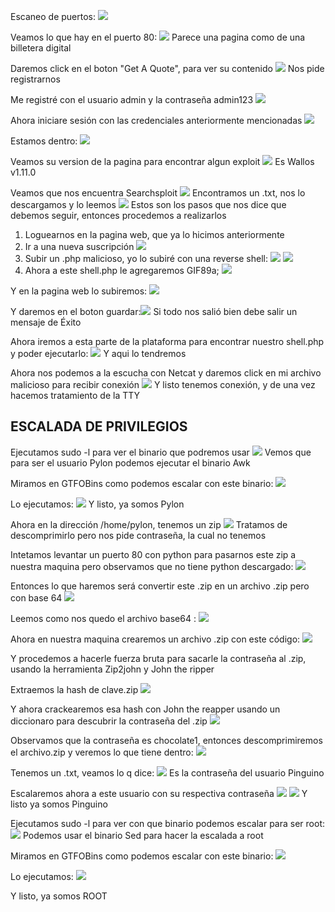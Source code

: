 Escaneo de puertos:
![](../../../Images/Pasted%20image%2020240716084029.png)

Veamos lo que hay en el puerto 80:
![](../../../Images/Pasted%20image%2020240716084110.png)
Parece una pagina como de una billetera digital

Daremos click en el boton "Get A Quote", para ver su contenido 
![](../../../Images/Pasted%20image%2020240716084439.png)
Nos pide registrarnos

Me registré con el usuario admin y la contraseña admin123
![](../../../Images/Pasted%20image%2020240716084524.png)

Ahora iniciare sesión con las credenciales anteriormente mencionadas
![](../../../Images/Pasted%20image%2020240716084602.png)

Estamos dentro:
![](../../../Images/Pasted%20image%2020240716084624.png)

Veamos su version de la pagina para encontrar algun exploit
![](../../../Images/Pasted%20image%2020240716084852.png)
Es Wallos v1.11.0

Veamos que nos encuentra Searchsploit 
![](../../../Images/Pasted%20image%2020240716084959.png)
Encontramos un .txt, nos lo descargamos y lo leemos
![](../../../Images/Pasted%20image%2020240716085048.png)
Estos son los pasos que nos dice que debemos seguir, entonces procedemos a realizarlos

1. Loguearnos en la pagina web, que ya lo hicimos anteriormente
2. Ir a una nueva suscripción
![](../../../Images/Pasted%20image%2020240716085209.png)
3. Subir un .php malicioso, yo lo subiré con una reverse shell:
![](../../../Images/Pasted%20image%2020240716085352.png)
![](../../../Images/Pasted%20image%2020240716085314.png)
4. Ahora a este shell.php le agregaremos GIF89a;
![](../../../Images/Pasted%20image%2020240716123233.png)

Y en la pagina web lo subiremos:
![](../../../Images/Pasted%20image%2020240716123350.png)

Y daremos en el boton guardar:![](../../../Images/Pasted%20image%2020240716123413.png)
Si todo nos salió bien debe salir un mensaje de Éxito

Ahora iremos a esta parte de la plataforma para encontrar nuestro shell.php y poder ejecutarlo:
![](../../../Images/Pasted%20image%2020240716123538.png)
Y aqui lo tendremos 

Ahora nos podemos a la escucha con Netcat y daremos click en mi archivo malicioso para recibir conexión
![](../../../Images/Pasted%20image%2020240716124241.png)
Y listo tenemos conexión, y de una vez hacemos tratamiento de la TTY

## ESCALADA DE PRIVILEGIOS

Ejecutamos sudo -l para ver el binario que podremos usar 
![](../../../Images/Pasted%20image%2020240716124357.png)
Vemos que para ser el usuario Pylon podemos ejecutar el binario Awk

Miramos en GTFOBins como podemos escalar con este binario:
![](../../../Images/Pasted%20image%2020240716124550.png)

Lo ejecutamos:
![](../../../Images/Pasted%20image%2020240716124618.png)
Y listo, ya somos Pylon

Ahora en la dirección /home/pylon, tenemos un zip
![](../../../Images/Pasted%20image%2020240716124702.png)
Tratamos de descomprimirlo pero nos pide contraseña, la cual no tenemos

Intetamos levantar un puerto 80 con python para pasarnos este zip a nuestra maquina pero observamos que no tiene python descargado:
![](../../../Images/Pasted%20image%2020240716124804.png)

Entonces lo que haremos será convertir este .zip en un archivo .zip pero con base 64
![](../../../Images/Pasted%20image%2020240716124837.png)

Leemos como nos quedo el archivo base64 :
![](../../../Images/Pasted%20image%2020240716124912.png)

Ahora en nuestra maquina crearemos un archivo .zip con este código:
![](../../../Images/Pasted%20image%2020240716125048.png)

Y procedemos a hacerle fuerza bruta para sacarle la contraseña al .zip, usando la herramienta Zip2john y John the ripper

Extraemos la hash de clave.zip
![](../../../Images/Pasted%20image%2020240716125541.png)

Y ahora crackearemos esa hash con John the reapper usando un diccionaro para descubrir la contraseña del .zip
![](../../../Images/Pasted%20image%2020240716125622.png)

Observamos que la contraseña es chocolate1, entonces descomprimiremos el archivo.zip y veremos lo que tiene dentro:
![](../../../Images/Pasted%20image%2020240716125710.png)

Tenemos un .txt, veamos lo q dice:
![](../../../Images/Pasted%20image%2020240716125732.png)
Es la contraseña del usuario Pinguino

Escalaremos ahora a este usuario con su respectiva contraseña
![](../../../Images/Pasted%20image%2020240716125826.png)
![](../../../Images/Pasted%20image%2020240716125903.png)
Y listo ya somos Pinguino

Ejecutamos sudo -l para ver con que binario podemos escalar para ser root:
![](../../../Images/Pasted%20image%2020240716125941.png)
Podemos usar el binario Sed para hacer la escalada a root

Miramos en GTFOBins como podemos escalar con este binario:
![](../../../Images/Pasted%20image%2020240716130039.png)

Lo ejecutamos:
![](../../../Images/Pasted%20image%2020240716130100.png)

Y listo, ya somos ROOT

